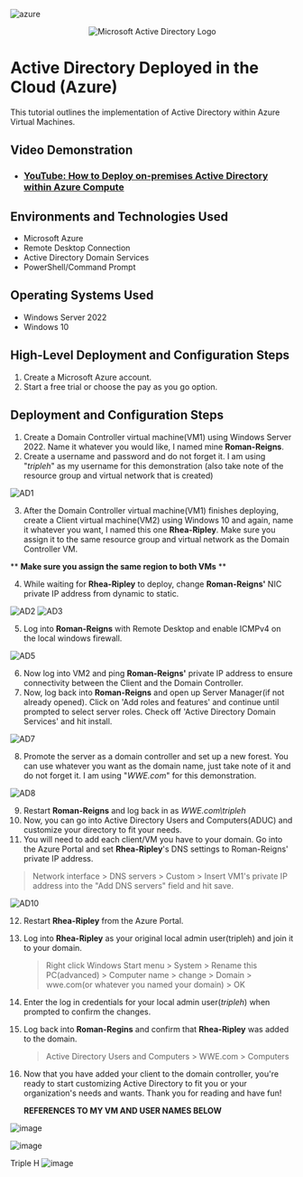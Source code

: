 
<p align="center">

![azure](https://github.com/mehmhacimic/configure-ad/assets/157438082/5b36965b-bdc4-446c-97f7-a3c47f1683d0)
<p align="center">
<img src="https://i.imgur.com/pU5A58S.png" alt="Microsoft Active Directory Logo"/> 


<h1>Active Directory Deployed in the Cloud (Azure)</h1>
This tutorial outlines the implementation of Active Directory within Azure Virtual Machines.<br />


<h2>Video Demonstration</h2>

- ### [YouTube: How to Deploy on-premises Active Directory within Azure Compute](https://www.youtube.com)

<h2>Environments and Technologies Used</h2>

- Microsoft Azure 
- Remote Desktop Connection
- Active Directory Domain Services
- PowerShell/Command Prompt

<h2>Operating Systems Used </h2>

- Windows Server 2022
- Windows 10 

<h2>High-Level Deployment and Configuration Steps</h2>

1. Create a Microsoft Azure account. 
2. Start a free trial or choose the pay as you go option. 

<h2>Deployment and Configuration Steps</h2>

1. Create a Domain Controller virtual machine(VM1) using Windows Server 2022. Name it whatever you would like, I named mine **Roman-Reigns**.
2. Create a username and password and do not forget it. I am using "*tripleh*" as my username for this demonstration (also take note of the resource group and virtual network that is created)
   
![AD1](https://github.com/mehmhacimic/configure-ad/assets/157438082/d4f06a65-a473-456b-b143-de8ece17f619)

3. After the Domain Controller virtual machine(VM1) finishes deploying, create a Client virtual machine(VM2) using Windows 10 and again, name it whatever you want, I named this one **Rhea-Ripley**. Make sure you assign it to the same resource group and virtual network as the Domain Controller VM.

 ** **Make sure you assign the same region to both VMs** **
   
4. While waiting for **Rhea-Ripley** to deploy, change **Roman-Reigns'** NIC private IP address from dynamic to static.
   
![AD2](https://github.com/mehmhacimic/configure-ad/assets/157438082/60f94e75-281b-412c-85ce-098152bd499a)
![AD3](https://github.com/mehmhacimic/configure-ad/assets/157438082/2d808936-4402-4b2c-a82a-fec33e88103e)

5. Log into **Roman-Reigns** with Remote Desktop and enable ICMPv4 on the local windows firewall.
   
![AD5](https://github.com/mehmhacimic/configure-ad/assets/157438082/332f3529-654f-4ecb-bd2a-b27d416f4617)


6. Now log into VM2 and ping **Roman-Reigns'** private IP address to ensure connectivity between the Client and the Domain Controller.
7. Now, log back into **Roman-Reigns** and open up Server Manager(if not already opened). Click on 'Add roles and features' and continue until prompted to select server roles. Check off 'Active Directory Domain Services' and hit install.

![AD7](https://github.com/mehmhacimic/configure-ad/assets/157438082/bc4260a6-1509-4b03-9d33-c27aba3ca002)

8. Promote the server as a domain controller and set up a new forest. You can use whatever you want as the domain name, just take note of it and do not forget it. I am using "*WWE.com*" for this demonstration.

![AD8](https://github.com/mehmhacimic/configure-ad/assets/157438082/639b57fd-0251-4d12-b526-1603b1cfc227)

9. Restart **Roman-Reigns** and log back in as *WWE.com\tripleh*
10. Now, you can go into Active Directory Users and Computers(ADUC) and customize your directory to fit your needs.
11. You will need to add each client/VM you have to your domain. Go into the Azure Portal and set **Rhea-Ripley**'s DNS settings to Roman-Reigns' private IP address.
 > Network interface
    > DNS servers
      > Custom
       > Insert VM1's private IP address into the "Add DNS servers" field and hit save.

![AD10](https://github.com/mehmhacimic/configure-ad/assets/157438082/10432251-b00e-4dc4-8a0f-e833544bc860)

12. Restart **Rhea-Ripley** from the Azure Portal.
13. Log into **Rhea-Ripley** as your original local admin user(tripleh) and join it to your domain.
    > Right click Windows Start menu > System > Rename this PC(advanced) > Computer name > change > Domain > wwe.com(or whatever you named your domain) > OK
14. Enter the log in credentials for your local admin user(*tripleh*) when prompted to confirm the changes.
15. Log back into **Roman-Regins** and confirm that **Rhea-Ripley** was added to the domain.
    > Active Directory Users and Computers > WWE.com > Computers
16. Now that you have added your client to the domain controller, you're ready to start customizing Active Directory to fit you or your organization's needs and wants. Thank you for reading and have fun!

  

    **REFERENCES TO MY VM AND USER NAMES BELOW**

![image](https://github.com/mehmhacimic/configure-ad/assets/157438082/a3075deb-f36a-436b-a1db-db9557a7d742)

![image](https://github.com/mehmhacimic/configure-ad/assets/157438082/c27e8cc1-3924-4cbf-afff-401d6dc1577f)

Triple H
![image](https://github.com/mehmhacimic/configure-ad/assets/157438082/93408d10-9072-494b-8bfc-74d4d247e1e6)







